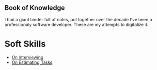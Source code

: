 
## Book of Knowledge

I had a giant binder full of notes, put together over the decade I've been a professionaly software developer. These are my attempts to digitalize it.


# Soft Skills

* [On Interviewing](https://github.com/GamesOfSummer/book_of_knowledge/blob/master/Other/on_interviewing.md)
* [On Estimating Tasks](https://github.com/GamesOfSummer/book_of_knowledge/blob/master/Other/on_estimates.md)

